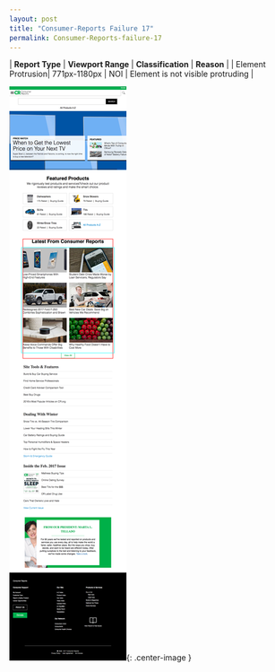 ```yaml
---
layout: post
title: "Consumer-Reports Failure 17"
permalink: Consumer-Reports-failure-17
---
```

| **Report Type** | **Viewport Range** | **Classification** | **Reason** |
| Element Protrusion| 771px-1180px | NOI | Element is not visible protruding | 

![Screenshot of the fault](../assets/images/Consumer-Reports/fault17/overflow-Width975.png){: .center-image }